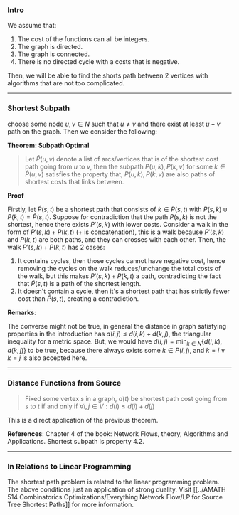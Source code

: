 ### **Intro**

We assume that: 
1. The cost of the functions can all be integers. 
2. The graph is directed.
3. The graph is connected.
4. There is no directed cycle with a costs that is negative. 

Then, we will be able to find the shorts path between 2 vertices with algorithms that are not too complicated. 

---
### **Shortest Subpath**

choose some node $u, v \in N$ such that $u\neq v$ and there exist at least $u-v$ path on the graph. Then we consider the following: 

**Theorem: Subpath Optimal**

> Let $\hat P(u, v)$ denote a list of arcs/vertices that is of the shortest cost path going from $u$ to $v$, then the subpath $P(u, k), P(k, v)$ for some $k \in \hat P(u, v)$ satisfies the property that, $P(u, k), P(k, v)$ are also paths of shortest costs that links between. 

**Proof**

Firstly, let $\hat P(s, t)$ be a shortest path that consists of $k\in P(s, t)$ with $P(s, k)\cup P(k, t) = \hat P(s,t)$. Suppose for contradiction that the path $P(s, k)$ is not the shortest, hence there exists $P'(s, k)$ with lower costs. Consider a walk in the form of $P'(s, k) + P(k, t)$ ($+$ is concatenation), this is a walk because $P'(s, k)$ and $P(k, t)$ are both paths, and they can crosses with each other. Then, the walk $P'(s, k) + P(k, t)$ has 2 cases: 
1. It contains cycles, then those cycles cannot have negative cost, hence removing the cycles on the walk reduces/unchange the total costs of the walk, but this makes $P'(s, k) + P(k, t)$ a path, contradicting the fact that $\hat P(s, t)$ is a path of the shortest length. 
2. It doesn't contain a cycle, then it's a shortest path that has strictly fewer cost than $\hat P(s, t)$, creating a contradiction. 

**Remarks**: 

The converse might not be true, in general the distance in graph satisfying properties in the introduction has $d(i, j) \le d(i, k) + d(k, j)$, the triangular inequality for a metric space. But, we would have $d(i, j) = \min_{k\in N}\{d(i, k), d(k, j)\}$ to be true, because there always exists some $k\in P(i, j)$, and $k = i\vee k = j$ is also accepted here. 


---
### **Distance Functions from Source**

> Fixed some vertex $s$ in a graph, $d(t)$ be  shortest path cost going from $s$ to $t$ if and only if $\forall i, j \in V: d(i) \le d(i) + d(j)$

This is a direct application of the previous theorem. 


**References**: Chapter 4 of the book: Network Flows, theory, Algorithms and Applications. Shortest subpath is property 4.2. 

---
### **In Relations to Linear Programming**

The shortest path problem is related to the linear programming problem. The above conditions just an application of strong duality. Visit [[../AMATH 514 Combinatorics Optimizations/Everything Network Flow/LP for Source Tree Shortest Paths]] for more information. 
